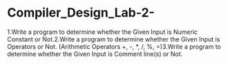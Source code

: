 # Compiler_Design_Lab-2-
1.Write a program to determine whether the Given Input is Numeric Constant or Not.2.Write a program to determine whether the Given Input is Operators or Not. (Arithmetic Operators +, -, *, /, %, =)3.Write a program to determine whether the Given Input is Comment line(s) or Not. 
